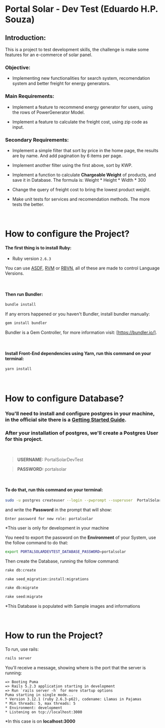 # Portal Solar - Dev Test (Eduardo H.P. Souza)

## Introduction:

This is a project to test development skills, the challenge is make some features for an e-commerce of solar panel.

### Objective:

* Implementing new functionalities for search system, recomendation system and better freight for energy generators.

### Main Requirements:

* Implement a feature to recommend energy generator for users, using the rows of PowerGenerator Model.

* Implement a feature to calculate the freight cost, using zip code as input.

### Secondary Requirements:

* Implement a simple filter that sort by price in the home page, the results are by name. And add pagination by 6 items per page.

* Implement another filter using the first above, sort by KWP.

* Implement a function to calculate **Chargeable Weight** of products, and save it in Database. The formula is: Weight * Height * Width * 300

* Change the query of freight cost to bring the lowest product weight.

* Make unit tests for services and recomendation methods. The more tests the better.

<br>

# How to configure the Project?


#### The first thing is to install Ruby:

- Ruby version `2.6.3`

You can use [ASDF](https://github.com/asdf-vm/asdf "Management of Language Versions"), [RVM](https://rvm.io/) or [RBVN](https://github.com/rbenv/rbenv), all of these are made to control Language Versions.

<br>

#### Then run Bundler:

```bash
bundle install
```

If any errors happened or you haven't Bundler, install bundler manually:

```bash
gem install bundler
```
Bundler is a Gem Controller, for more information visit:  [https://bundler.io/].

<br>

#### Install Front-End dependencies using Yarn, run this command on your terminal:

```bash
yarn install
```
<br>

# How to configure Database?

### You'll need to install and configure postgres in your machine, in the official site there is a [Getting Started Guide](https://www.postgresql.org/docs/current/tutorial.html).

### After your installation of postgres, we'll create a **Postgres User** for this project.

<br>

> **USERNAME:**  PortalSolarDevTest

> **PASSWORD:**  portalsolar
 
<br>

#### To do that, run this command on your terminal:

```bash
sudo -u postgres createuser --login --pwprompt --superuser  PortalSolarDevTest
```
and write the **Password** in the prompt that will show:

```
Enter password for new role: portalsolar 
```
*This user is only for development in your machine

You need to export the password on the **Environment** of your System, use the follow command to do that:
```bash
export PORTALSOLARDEVTEST_DATABASE_PASSWORD=portalsolar
```

Then create the Database, running the follow command:
```bash
rake db:create
```
```bash
rake seed_migration:install:migrations
```
```bash
rake db:migrate
```
```bash
rake seed:migrate
```


*This Database is populated with Sample images and informations

<br>

# How to run the Project?

To run, use rails:
```ruby
rails server
```

You'll receive a message, showing where is the port that the server is running:

```
=> Booting Puma
=> Rails 5.2.3 application starting in development 
=> Run `rails server -h` for more startup options
Puma starting in single mode...
* Version 3.12.1 (ruby 2.6.3-p62), codename: Llamas in Pajamas
* Min threads: 5, max threads: 5
* Environment: development
* Listening on tcp://localhost:3000
```

*In this case is on **localhost:3000**
